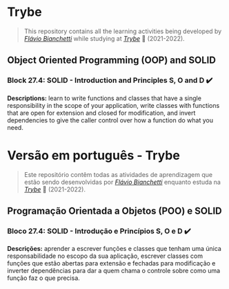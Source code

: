 # Trybe

> This repository contains all the learning activities being developed by _[Flávio Bianchetti](https://www.linkedin.com/in/flaviobianchetti/)_ while studying at _[Trybe](https://www.betrybe.com/)_ :rocket: (2021-2022).

## Object Oriented Programming (OOP) and SOLID


### Block 27.4: SOLID - Introduction and Principles S, O and D :heavy_check_mark:

**Descriptions:** learn to write functions and classes that have a single responsibility in the scope of your application, write classes with functions that are open for extension and closed for modification, and invert dependencies to give the caller control over how a function do what you need.

# Versão em português - Trybe

> Este repositório contêm todas as atividades de aprendizagem que estão sendo desenvolvidas por  _[Flávio Bianchetti](https://www.linkedin.com/in/flaviobianchetti/)_ enquanto estuda na _[Trybe](https://www.betrybe.com/)_ :rocket: (2021-2022).

## Programação Orientada a Objetos (POO) e SOLID


### Bloco 27.4: SOLID - Introdução e Princípios S, O e D :heavy_check_mark:

**Descrições:** aprender a escrever funções e classes que tenham uma única responsabilidade no escopo da sua aplicação, escrever classes com funções que estão abertas para extensão e fechadas para modificação e inverter dependências para dar a quem chama o controle sobre como uma função faz o que precisa.

